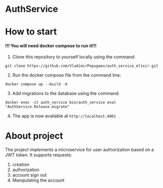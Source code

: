 # AuthService

# How to start

#### !!! You will need docker compose to run it!!!

1. Clone this repository to yourself locally using the command:

```git clone https://github.com/VladimirPopugaev/auth_service_elixir.git```

2. Run the docker compose file from the command line:

```docker compose up --build -d```

3. Add migrations to the database using the command:

```docker exec -it auth_service bin/auth_service eval "AuthService.Release.migrate"```

4. The app is now available at `http://localhost:4001`


# About project

The project implements a microservice for user authorization based on a JWT token. It supports requests: 
1. creation
2. authorization
3. account sign out
4. Manipulating the account